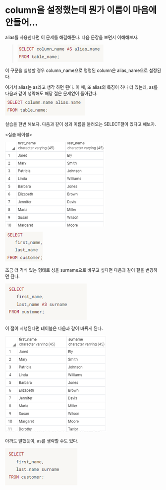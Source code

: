 # column을 설정했는데 뭔가 이름이 마음에 안들어...
alias를 사용한다면 이 문제를 해결해준다. 다음 문장을 보면서 이해해보자.

>![Alt text](image.png)

이 구문을 실행할 경우 column_name으로 명명된 column은 alias_name으로 설정된다.

여기서 alias는 as라고 생각 하면 된다. 이 때, 또 alias의 특징이 하나 더 있는데, as를 다음과 같이 생략해도 해당 절은 문제없이 돌아간다.
![Alt text](image-3.png)

실습을 한번 해보자. 다음과 같이 성과 이름을 불러오는 SELECT절이 있다고 해보자.

<실습 테이블>

![Alt text](image-4.png)


![Alt text](image-1.png)

조금 더 격식 있는 형태로 성을 surname으로 바꾸고 싶다면 다음과 같이 절을 변경하면 된다.

![Alt text](image-2.png)

이 절이 시행된다면 테이블은 다음과 같이 바뀌게 된다.

![Alt text](image-5.png)

아까도 말했듯이, as를 생략할 수도 있다.

![Alt text](image-6.png)